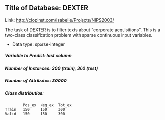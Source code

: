 ## Title of Database: DEXTER

Link: http://clopinet.com/isabelle/Projects/NIPS2003/

The task of DEXTER is to filter texts about "corporate acquisitions". This is a two-class
classification problem with sparse continuous input variables.

* Data type: sparse-integer

##### Variable to Predict: last column
##### Number of Instances: 300 (train), 300 (test)
##### Number of Attributes: 20000

##### Class distribution:
			Pos_ex	Neg_ex	Tot_ex
	Train	150		150		300
	Valid	150		150		300
